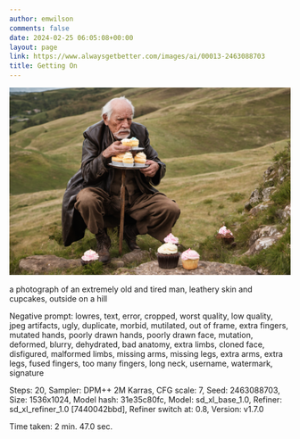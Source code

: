```yaml
---
author: emwilson
comments: false
date: 2024-02-25 06:05:08+00:00
layout: page
link: https://www.alwaysgetbetter.com/images/ai/00013-2463088703
title: Getting On
---
```


[![Getting On](/images/ai/00013-2463088703.png)](/images/ai/00013-2463088703.png)

a photograph of an extremely old and tired man, leathery skin and cupcakes, outside on a hill

Negative prompt: lowres, text, error, cropped, worst quality, low quality, jpeg artifacts, ugly, duplicate, morbid, mutilated, out of frame, extra fingers, mutated hands, poorly drawn hands, poorly drawn face, mutation, deformed, blurry, dehydrated, bad anatomy, extra limbs, cloned face, disfigured, malformed limbs, missing arms, missing legs, extra arms, extra legs, fused fingers, too many fingers, long neck, username, watermark, signature

Steps: 20, Sampler: DPM++ 2M Karras, CFG scale: 7, Seed: 2463088703, Size: 1536x1024, Model hash: 31e35c80fc, Model: sd_xl_base_1.0, Refiner: sd_xl_refiner_1.0 [7440042bbd], Refiner switch at: 0.8, Version: v1.7.0

Time taken: 2 min. 47.0 sec.